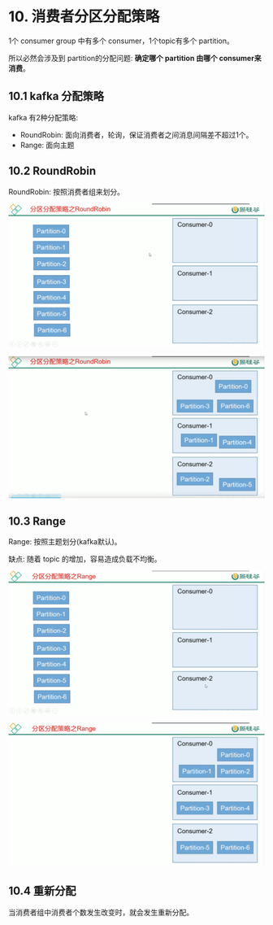 # 10. 消费者分区分配策略

1个 consumer group 中有多个 consumer，1个topic有多个 partition。

所以必然会涉及到 partition的分配问题: **确定哪个 partition 由哪个 consumer来消费**。


## 10.1 kafka 分配策略
kafka 有2种分配策略:

* RoundRobin: 面向消费者，轮询，保证消费者之间消息间隔差不超过1个。
* Range: 面向主题


## 10.2 RoundRobin

RoundRobin: 按照消费者组来划分。


![](../assets/分区分配策略1.png)


![](../assets/分区分配策略2.png)


## 10.3 Range

Range: 按照主题划分(kafka默认)。

缺点: 随着 topic 的增加，容易造成负载不均衡。

![](../assets/range策略1.png)

![](../assets/range策略2.png)


## 10.4 重新分配

当消费者组中消费者个数发生改变时，就会发生重新分配。





